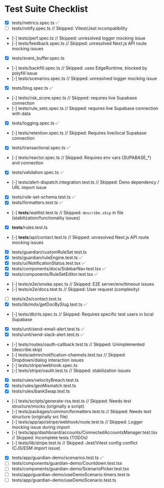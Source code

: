 # Test Suite Checklist

- [x] tests/metrics.spec.ts ✅
- [ ] tests/notify.spec.ts // Skipped: Vitest/Jest incompatibility
- [-] tests/perf.spec.ts // Skipped: unresolved logger mocking issue
- [-] tests/feedback.spec.ts // Skipped: unresolved Next.js API route mocking issues
- [x] tests/event_buffer.spec.ts
- [-] tests/backfill.spec.ts // Skipped: uses EdgeRuntime, blocked by polyfill issue
- [-] tests/scenarios.spec.ts // Skipped: unresolved logger mocking issue
- [x] tests/blog.spec.ts ✅
- [-] tests/risk_score.spec.ts // Skipped: requires live Supabase connection
- [-] tests/rule_sets.spec.ts // Skipped: requires live Supabase connection with data
- [x] tests/logging.spec.ts ✅
- [-] tests/retention.spec.ts // Skipped: Requires live/local Supabase connection
- [x] tests/transactional.spec.ts ✅
- [-] tests/reactor.spec.ts // Skipped: Requires env vars (SUPABASE\_\*) and connection
- [x] tests/validation.spec.ts ✅
- [-] tests/alert-dispatch.integration.test.ts // Skipped: Deno dependency / URL import issue
- [x] tests/rule-set-schema.test.ts ✅
- [x] tests/formatters.test.ts ✅
- [-] **tests**/waitlist.test.ts // Skipped: `describe.skip` in file (stabilization/functionality issues)
- [x] **tests**/rules.test.ts
- [-] **tests**/api/contact.test.ts // Skipped: unresolved Next.js API route mocking issues
- [x] tests/guardian/customRuleSet.test.ts
- [x] tests/guardian/ruleEngine.test.ts ✅
- [x] tests/ui/NotificationStatus.test.tsx ✅
- [x] tests/components/docs/SidebarNav.test.tsx ✅
- [x] tests/components/RuleSetEditor.test.tsx ✅
- [-] tests/e2e/smoke.spec.ts // Skipped: E2E server/env/timeout issues
- [-] tests/e2e/docs.test.ts // Skipped: User request (complexity)
- [ ] tests/e2e/contact.test.ts
- [x] tests/lib/mdx/getDocBySlug.test.ts ✅
- [-] tests/db/rls.spec.ts // Skipped: Requires specific test users in local Supabase
- [x] tests/unit/send-email-alert.test.ts ✅
- [x] tests/unit/send-slack-alert.test.ts ✅
- [-] tests/routes/oauth-callback.test.ts // Skipped: Unimplemented (describe.skip)
- [-] tests/admin/notification-channels.test.tsx // Skipped: Dropdown/dialog interaction issues
- [-] tests/stripe/webhook.spec.ts
- [-] tests/stripe/oauth.test.ts // Skipped: stabilization issues
- [x] tests/rules/velocityBreach.test.ts
- [x] tests/rules/geoMismatch.test.ts
- [x] tests/rules/bankSwap.test.ts
- [-] tests/scripts/generate-rss.test.ts // Skipped: Needs test structure/mocks (originally a script)
- [-] tests/packages/common/formatters.test.ts // Skipped: Needs test structure (originally src file)
- [-] tests/app/api/stripe/webhook/route.test.ts // Skipped: Logger mocking issue during import
- [-] tests/app/dashboard/accounts/ConnectedAccountsManager.test.tsx // Skipped: Incomplete tests (TODOs)
- [-] tests/lib/stripe.test.ts // Skipped: Jest/Vitest config conflict (CJS/ESM import issue)
- [x] tests/app/guardian-demo/scenarios.test.ts ✅
- [ ] tests/components/guardian-demo/Countdown.test.tsx
- [ ] tests/components/guardian-demo/ScenarioPicker.test.tsx
- [ ] tests/app/guardian-demo/useDemoScenario.timers.test.ts
- [ ] tests/app/guardian-demo/useDemoScenario.test.ts
